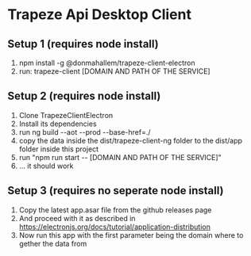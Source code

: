 # Trapeze Api Desktop Client

## Setup 1 (requires node install)
1. npm install -g @donmahallem/trapeze-client-electron
2. run: trapeze-client [DOMAIN AND PATH OF THE SERVICE]

## Setup 2 (requires node install)
1. Clone TrapezeClientElectron
2. Install its dependencies
3. run ng build --aot --prod --base-href=./
4. copy the data inside the dist/trapeze-client-ng folder to the dist/app folder inside this project
5. run "npm run start -- [DOMAIN AND PATH OF THE SERVICE]"
6. ... it should work

## Setup 3 (requires no seperate node install)
1. Copy the latest app.asar file from the github releases page
2. And proceed with it as described in https://electronjs.org/docs/tutorial/application-distribution
3. Now run this app with the first parameter being the domain where to gether the data from
